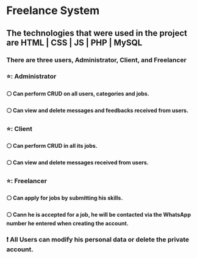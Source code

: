 <h1>Freelance System</h1>
<h2>The technologies that were used in the project are HTML | CSS | JS | PHP | MySQL</h2>
<h3>There are three users, Administrator, Client, and Freelancer</h3>
<h3>⭐: Administrator</h3>
<h4>⚪ Can perform CRUD on all users, categories and jobs.</h4>
<h4>⚪ Can view and delete messages and feedbacks received from users.</h4>
<h3>⭐: Client</h3>
<h4>⚪ Can perform CRUD in all its jobs.</h4>
<h4>⚪ Can view and delete messages received from users.</h4>
<h3>⭐: Freelancer</h3>
<h4>⚪ Can apply for jobs by submitting his skills.</h4>
<h4>⚪ Cann he is accepted for a job, he will be contacted via the WhatsApp number he entered when creating the account.</h4>
<h3>❗ All Users can modify his personal data or delete the private account.</h3>
